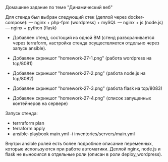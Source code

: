 Домашнее задание по теме "Динамический веб" 

Для стенда был выбран следующий стек (деплой через docker-compose):
&mdash; nginx + php-fpm (wordpress) + mySQL
&mdash; nginx + js (node.js)
&mdash; nginx + python (flask)

- Добавлен стенд, состощий из одной ВМ (стенд разворачивается через terraform, настройка стенда осуществляется отдельно через запуск ansible).


- Добавлен скриншот "homework-27-1.png" (работа wordpress на tcp/8081)
- Добавлен скриншот "homework-27-2.png" (работа node.js на tcp/8082)
- Добавлен скриншот "homework-27-3.png" (работа flask на tcp/8083)
- Добавлен скриншот "homework-27-4.png" (список запущенных контейнеров на сервере)

Запуск стенда:
- terrraform plan
- terraform apply
- ansible-playbook main.yml -i inventories/servers/main.yml

Внутри ansible ролей есть более подробное описание переменных, которые используются при работе автоматики. Деплой nginx, node.js и flask не выносился в отдельные роли (описан в роли deploy_wordpress).
